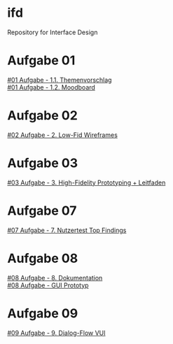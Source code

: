 # ifd
Repository for Interface Design

# Aufgabe 01
[#01 Aufgabe - 1.1. Themenvorschlag](https://doanmaip.github.io/ifd/A1/1.1/1.1.-vorschlag.pdf) <br>
[#01 Aufgabe - 1.2. Moodboard](https://doanmaip.github.io/ifd/A1/1.2/1.2-moodboard.pdf)


# Aufgabe 02
[#02 Aufgabe - 2. Low-Fid Wireframes](https://doanmaip.github.io/ifd/A2/IFD_Wireframes_.pdf) <br>


# Aufgabe 03
[#03 Aufgabe - 3. High-Fidelity Prototyping + Leitfaden](https://xd.adobe.com/view/4792e448-2e06-4810-9b8a-a1a43f9279d7-12c1/?fullscreen&hints=off)<br>


# Aufgabe 07
[#07 Aufgabe - 7. Nutzertest Top Findings](https://doanmaip.github.io/ifd/A7/IFD_Findings_A7.pdf) <br>


# Aufgabe 08
[#08 Aufgabe - 8. Dokumentation](https://doanmaip.github.io/ifd/A8/IFD_Doc_A8.pdf) <br>
[#08 Aufgabe - GUI Prototyp](https://xd.adobe.com/view/cd516ecb-0400-4acf-ad20-a6c0832e2d8f-9802/?fullscreen&hints=off)

# Aufgabe 09
[#09 Aufgabe - 9. Dialog-Flow VUI](https://user-images.githubusercontent.com/64102927/150676878-0c2a19a3-ddbd-4103-ad4e-4d77f0bdbb8d.png) <br>
